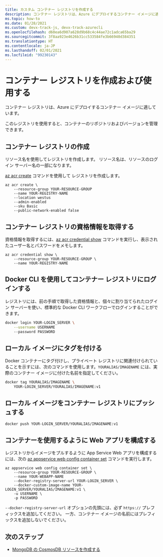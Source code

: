 ```yaml
---
title: カスタム コンテナー レジストリを作成する
description: コンテナー レジストリは、Azure にデプロイするコンテナー イメージに適しています。 このレジストリを使用すると、コンテナーのリポジトリおよびバージョンを管理できます。
ms.topic: how-to
ms.date: 01/28/2021
ms.custom: devx-track-js, devx-track-azurecli
ms.openlocfilehash: d60ea6d907a628d9b68c4c44ae72c1adca65ba29
ms.sourcegitcommit: 3f8aa923e4626b31cc533584fe3b66940d384351
ms.translationtype: HT
ms.contentlocale: ja-JP
ms.lasthandoff: 02/01/2021
ms.locfileid: "99230143"
---
```

# <a name="create-and-use-container-registry"></a>コンテナー レジストリを作成および使用する

コンテナー レジストリは、Azure にデプロイするコンテナー イメージに適しています。

このレジストリを使用すると、コンテナーのリポジトリおよびバージョンを管理できます。  

## <a name="create-a-container-registry"></a>コンテナー レジストリの作成

リソース名を使用してレジストリを作成します。 リソース名は、リソースのログイン サーバー名の一部になります。 

[az acr create](/cli/azure/acr#az_acr_create) コマンドを使用して レジストリを作成します。 

```azurecli
az acr create \
    --resource-group YOUR-RESOURCE-GROUP
    --name YOUR-REGISTRY-NAME 
    --location westus 
    --admin-enabled
    --sku Basic
    --public-network-enabled false
```

## <a name="get-container-registry-credentials"></a>コンテナー レジストリの資格情報を取得する

資格情報を取得するには、[az acr credential show](/cli/azure/acr/credential#az_acr_credential_show) コマンドを実行し、表示されたユーザー名とパスワードをメモします。

```azurecli
az acr credential show \
    --resource-group YOUR-RESOURCE-GROUP \
    --name YOUR-REGISTRY-NAME
```

## <a name="login-to-container-registry-with-docker-cli"></a>Docker CLI を使用してコンテナー レジストリにログインする

レジストリには、前の手順で取得した資格情報と、個々に割り当てられたログイン サーバーを使い、標準的な Docker CLI ワークフローでログインすることができます。

```bash
docker login YOUR-LOGIN_SERVER \
    --username USERNAME
    --password PASSWORD
```

## <a name="tag-your-local-image"></a>ローカル イメージにタグを付ける

Docker コンテナーにタグ付けし、プライベート レジストリに関連付けられていることを示すには、次のコマンドを使用します。`YOURALIAS/IMAGENAME` には、実際のコンテナー イメージに付けた名前を指定してください。

```bash
docker tag YOURALIAS/IMAGENAME \
    YOUR-LOGIN_SERVER/YOURALIAS/IMAGENAME:v1
```

## <a name="push-your-local-image-to-your-container-registry"></a>ローカル イメージをコンテナー レジストリにプッシュする

```bash
docker push YOUR-LOGIN_SERVER/YOURALIAS/IMAGENAME:v1
```

## <a name="configure-web-app-to-use-container"></a>コンテナーを使用するように Web アプリを構成する 

レジストリからイメージをプルするように App Service Web アプリを構成するには、次の [az appservice web config container set](/cli/azure/webapp/config/container#az_webapp_config_container_set) コマンドを実行します。

```azurecli
az appservice web config container set \
    --resource-group YOUR-RESOURCE-GROUP \
    --name YOUR-WEBAPP-NAME
    --docker-registry-server-url YOUR-LOGIN_SERVER \
    --docker-custom-image-name YOUR-LOGIN_SERVER/YOURALIAS/IMAGENAME:v1 \
    -u USERNAME \
    -p PASSWORD
```

`--docker-registry-server-url` オプションの先頭には、必ず `https://` プレフィックスを追加してください。 一方、コンテナー イメージの名前にはプレフィックスを追加しないでください。

## <a name="next-steps"></a>次のステップ

* [MongoDB の CosmosDB リソースを作成する](create-mongodb-cosmosdb.md)